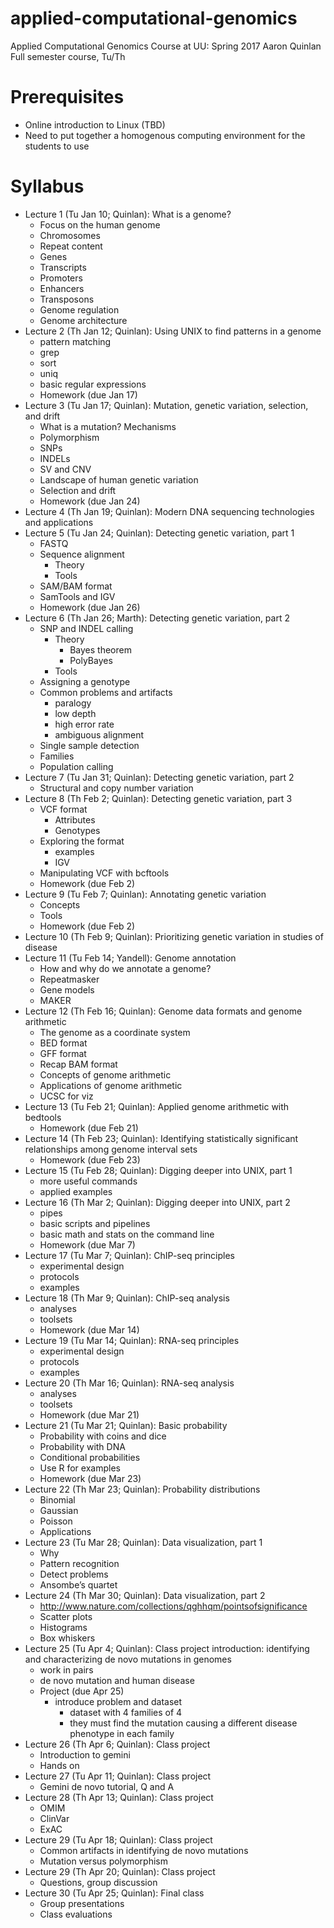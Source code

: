 # applied-computational-genomics
Applied Computational Genomics Course at UU: Spring 2017
Aaron Quinlan
Full semester course, Tu/Th

# Prerequisites
- Online introduction to Linux (TBD)
- Need to put together a homogenous computing environment for the students to use

# Syllabus
- Lecture 1 (Tu Jan 10; Quinlan): What is a genome?
    - Focus on the human genome
    - Chromosomes
    - Repeat content
    - Genes
    - Transcripts
    - Promoters
    - Enhancers
    - Transposons
    - Genome regulation
    - Genome architecture
- Lecture 2 (Th Jan 12; Quinlan): Using UNIX to find patterns in a genome
    - pattern matching
    - grep
    - sort
    - uniq
    - basic regular expressions
    - Homework (due Jan 17)
- Lecture 3 (Tu Jan 17; Quinlan): Mutation, genetic variation, selection, and drift
    - What is a mutation? Mechanisms
    - Polymorphism
    - SNPs
    - INDELs
    - SV and CNV
    - Landscape of human genetic variation
    - Selection and drift
    - Homework (due Jan 24)
- Lecture 4 (Th Jan 19; Quinlan): Modern DNA sequencing technologies and applications
- Lecture 5 (Tu Jan 24; Quinlan): Detecting genetic variation, part 1
    - FASTQ
    - Sequence alignment
        - Theory
        - Tools
    - SAM/BAM format
    - SamTools and IGV
    - Homework (due Jan 26)
- Lecture 6 (Th Jan 26; Marth): Detecting genetic variation, part 2
    - SNP and INDEL calling
        - Theory
            - Bayes theorem
            - PolyBayes
        - Tools
    - Assigning a genotype
    - Common problems and artifacts
        - paralogy
        - low depth
        - high error rate
        - ambiguous alignment
    - Single sample detection
    - Families
    - Population calling
- Lecture 7 (Tu Jan 31; Quinlan): Detecting genetic variation, part 2
    - Structural and copy number variation
- Lecture 8 (Th Feb 2; Quinlan): Detecting genetic variation, part 3
    - VCF format
        - Attributes
        - Genotypes
    - Exploring the format
        - examples
        - IGV
    - Manipulating VCF with bcftools
    - Homework (due Feb 2)
- Lecture 9 (Tu Feb 7; Quinlan): Annotating genetic variation
    - Concepts
    - Tools
    - Homework (due Feb 2)
- Lecture 10 (Th Feb 9; Quinlan): Prioritizing genetic variation in studies of disease
- Lecture 11 (Tu Feb 14; Yandell): Genome annotation
    - How and why do we annotate a genome?
    - Repeatmasker
    - Gene models
    - MAKER
- Lecture 12 (Th Feb 16; Quinlan): Genome data formats and genome arithmetic
    - The genome as a coordinate system
    - BED format
    - GFF format
    - Recap BAM format
    - Concepts of genome arithmetic
    - Applications of genome arithmetic
    - UCSC for viz
- Lecture 13 (Tu Feb 21; Quinlan): Applied genome arithmetic with bedtools
    - Homework (due Feb 21)
- Lecture 14 (Th Feb 23; Quinlan): Identifying statistically significant relationships among genome interval sets
    - Homework (due Feb 23)
- Lecture 15 (Tu Feb 28; Quinlan): Digging deeper into UNIX, part 1
    - more useful commands
    - applied examples
- Lecture 16 (Th Mar 2; Quinlan): Digging deeper into UNIX, part 2
    - pipes
    - basic scripts and pipelines
    - basic math and stats on the command line
    - Homework (due Mar 7)
- Lecture 17 (Tu Mar 7; Quinlan): ChIP-seq principles
    - experimental design
    - protocols
    - examples
- Lecture 18 (Th Mar 9; Quinlan): ChIP-seq analysis
    - analyses
    - toolsets
    - Homework (due Mar 14)
- Lecture 19 (Tu Mar 14; Quinlan): RNA-seq principles
    - experimental design
    - protocols
    - examples
- Lecture 20 (Th Mar 16; Quinlan): RNA-seq analysis
    - analyses
    - toolsets
    - Homework (due Mar 21)
- Lecture 21 (Tu Mar 21; Quinlan): Basic probability
    - Probability with coins and dice
    - Probability with DNA
    - Conditional probabilities
    - Use R for examples
    - Homework (due Mar 23)
- Lecture 22 (Th Mar 23; Quinlan): Probability distributions
    - Binomial
    - Gaussian
    - Poisson
    - Applications
- Lecture 23 (Tu Mar 28; Quinlan): Data visualization, part 1
    - Why
    - Pattern recognition
    - Detect problems
    - Ansombe’s quartet
- Lecture 24 (Th Mar 30; Quinlan): Data visualization, part 2
    - http://www.nature.com/collections/qghhqm/pointsofsignificance
    - Scatter plots
    - Histograms
    - Box whiskers
- Lecture 25 (Tu Apr 4; Quinlan): Class project introduction: identifying and characterizing de novo mutations in genomes
    - work in pairs
    - de novo mutation and human disease
    - Project (due Apr 25)
        - introduce problem and dataset
            - dataset with 4 families of 4
            - they must find the mutation causing a different disease phenotype in each family
- Lecture 26 (Th Apr 6; Quinlan): Class project
    - Introduction to gemini
    - Hands on
- Lecture 27 (Tu Apr 11; Quinlan): Class project
    - Gemini de novo tutorial, Q and A
- Lecture 28 (Th Apr 13; Quinlan): Class project
    - OMIM
    - ClinVar
    - ExAC
- Lecture 29 (Tu Apr 18; Quinlan): Class project
    - Common artifacts in identifying de novo mutations
    - Mutation versus polymorphism
- Lecture 29 (Th Apr 20; Quinlan): Class project
    - Questions, group discussion
- Lecture 30 (Tu Apr 25; Quinlan): Final class
    - Group presentations
    - Class evaluations
